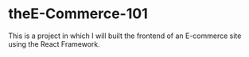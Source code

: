 # theE-Commerce-101
This is a project in which I will built the frontend of an E-commerce site using the React Framework.
